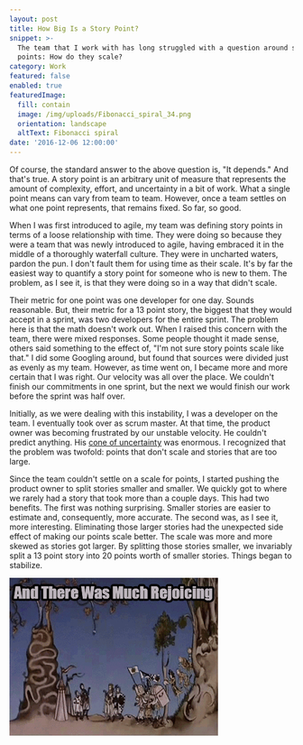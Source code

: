 ```yaml
---
layout: post
title: How Big Is a Story Point?
snippet: >-
  The team that I work with has long struggled with a question around story
  points: How do they scale?
category: Work
featured: false
enabled: true
featuredImage:
  fill: contain
  image: /img/uploads/Fibonacci_spiral_34.png
  orientation: landscape
  altText: Fibonacci spiral
date: '2016-12-06 12:00:00'
---
```

Of course, the standard answer to the above question is, "It depends." And that's true. A story point is an arbitrary unit of measure that represents the amount of complexity, effort, and uncertainty in a bit of work. What a single point means can vary from team to team. However, once a team settles on what one point represents, that remains fixed. So far, so good.

When I was first introduced to agile, my team was defining story points in terms of a loose relationship with time. They were doing so because they were a team that was newly introduced to agile, having embraced it in the middle of a thoroughly waterfall culture. They were in uncharted waters, pardon the pun. I don't fault them for using time as their scale. It's by far the easiest way to quantify a story point for someone who is new to them. The problem, as I see it, is that they were doing so in a way that didn't scale. 

Their metric for one point was one developer for one day. Sounds reasonable. But, their metric for a 13 point story, the biggest that they would accept in a sprint, was two developers for the entire sprint. The problem here is that the math doesn't work out. When I raised this concern with the team, there were mixed responses. Some people thought it made sense, others said something to the effect of, "I'm not sure story points scale like that." I did some Googling around, but found that sources were divided just as evenly as my team. However, as time went on, I became more and more certain that I was right. Our velocity was all over the place. We couldn't finish our commitments in one sprint, but the next we would finish our work before the sprint was half over. 

Initially, as we were dealing with this instability, I was a developer on the team. I eventually took over as scrum master. At that time, the product owner was becoming frustrated by our unstable velocity. He couldn't predict anything. His [cone of uncertainty](https://en.wikipedia.org/wiki/Cone_of_Uncertainty) was enormous. I recognized that the problem was twofold: points that don't scale and stories that are too large. 

Since the team couldn't settle on a scale for points, I started pushing the product owner to split stories smaller and smaller. We quickly got to where we rarely had a story that took more than a couple days. This had two benefits. The first was nothing surprising. Smaller stories are easier to estimate and, consequently, more accurate. The second was, as I see it, more interesting. Eliminating those larger stories had the unexpected side effect of making our points scale better. The scale was more and more skewed as stories got larger. By splitting those stories smaller, we invariably split a 13 point story into 20 points worth of smaller stories. Things began to stabilize.

![And there was much rejoicing](/img/uploads/there-was-much-rejoicing.gif)
